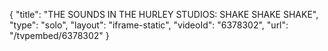{
    "title": "THE SOUNDS IN THE HURLEY STUDIOS: SHAKE SHAKE SHAKE",
    "type": "solo",
    "layout": "iframe-static",
    "videoId": "6378302",
    "url": "\/tvpembed\/6378302"
}